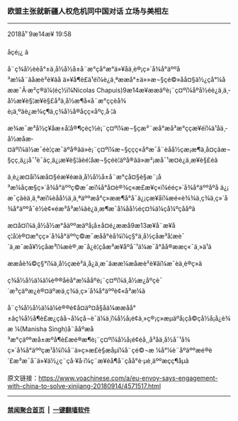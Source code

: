 ### 欧盟主张就新疆人权危机同中国对话 立场与美相左
------------------------

<div class="published">
 <span class="date" title="ä¸­å½æ¶é´">
  <time datetime="2018-09-14T19:58:50+08:00">
   2018å¹´9æ14æ¥ 19:58
  </time>
 </span>
</div>
<br/>
<div class="wsw">
 <span class="dateline">
  åçé¡¿ â
 </span>
 <p>
  å¨ç¾å½èèå°±ä¸­å½å½å±å¨æ°çå°æ°ä»¥åä¸è®¡ç»´å¾å°äººå³æ¼å¨âåæè²è¥âå ä»¥å¶è£ä¹éï¼è¿ä¸ªææå°±ä»»æ¬§çé©»åå¤§ä½¿çå°¼åææ¯Â·æ²ç®ä¼(éç½ï¼Nicolas Chapuis)9æ14æ¥ææäºè¡¨ç¤ºï¼åºå½éè¿ä¸ä¸­å½æ¥è§¦æ¥è§£å³ä¸­å½æ¶å«å¨æ°ççèå¾è¡ä¸ºãè¿æ¾ç¶ä¸ç¾å½å®åçç«åºç¸å·¦ã
 </p>
 <p>
  æ¾æ¯æ³å½ç¥åæ±å­¦å®¶çéç½è¡¨ç¤ºï¼æ¬§çæ³¨æå°æå³æ°ççæ¥éï¼ä¹åä¸­å½æåæ­¤äºï¼ä½æ¯éè¦çæ¯äºå®ãä»è¡¨ç¤ºï¼æ¬§ççç«åºæ¯å¨èåå½çæ¡æ¶ä¸å¤çãæ¬§çç¸ä¿¡å¯¹è¯ãç¸ä¿¡æ¥è§¦ãèé¦åæ¬§çéè¦äºå®ãä»æ²¡æå¯¹æ­¤è¿ä¸æ­¥è§£éã
 </p>
 <p>
  ä¸è¿æ­¤åï¼æå¤§éæ¥éæä¸­å½å½å±å¨æ°çå¤§è§æ¨¡å³æ¼åçæ§ç»´å¾å°äººç©æ¯æï¼å°å¤è®¾ç«æ£æ¥ç«ï¼ééç»´å¾å°äººåºå ä¿¡æ¯ç­ãèä¸ä¸ªæï¼èåå½ä¸ä¸ªäººæå°ç»ææ¶å°å¯ä¿¡çæ¥åï¼æé«è¾¾ä¸ç¾ä¸ç»´å¾å°äººå¯è½è¢«éæ³å³æ¼ãè¿ä¸æ¶æ¯å¼åå½éç¤¾ä¼çå¼ºçååºã
 </p>
 <p>
  æ­¤å¤ï¼ä¸­å½å½æ°åäººæäºå¡å±å¤é¿ææå9æ13æ¥å¨æ¥åç¦å¦è®¤æ°çç»´å¾å°äººç©æ¯æåå°èå¾ï¼ç§°ä¸­å½çåæ³å¦æè¯´ä¸æ¯æå¥½çåæ³ï¼æè®¸æ¯å¿è¦çåæ³æ¥åºå¯¹ä¼æ¯å°åå®ææç«¯ä¸»ä¹ã
 </p>
 <p>
  ææåè¾©ç§°ï¼ä¸­å½çæè²ä¸­å¿ä¸æ¯âææ¼æåæè²è¥âï¼æ¯èä¸è®­ç»ã
 </p>
 <p>
  ç¾å½å½ä¼ä¼è®®åèå°æ¼ååºè¡¨ç¤ºï¼ä¸­å½æ¿åºçè¯´æ³ç­äºæ¿è®¤äºæä¸ç¾ä¸ç»´å¾å°äººè¢«å³æ¼ã
 </p>
 <p>
  å¨ç¾å½å½ä¼ä¼è®®é¢å¤äº¤å§åä¼ææåå°±âç¾å½å¶è£æ¿ç­âå¬å¼çå¬è¯ä¼ä¸ï¼å½å¡é¢ä¸»ç®¡ç»æµäºå¡çå©çå½å¡å¿è¾æ ¼(Manisha Singh)å¨ååºæå³æ°çäººæå±æºå¶è£æé®æ¶è¡¨ç¤ºï¼å½å¡é¢éå¸¸å³åä¸­å½å¯¹å¾ç»´å¾å°äººçæ¹å¼ï¼å¨ä»ç»æ£è§æåµï¼å¨çé©¬æ ¼å°¼è¨åºäººæé®è´£æ³æ¯å¯ä»¥ä½¿ç¨çå·¥å·ï¼ç¨æ¥éå¶å¨çåå°è·µè¸äººæçç¶åµã
 </p>
 <p>
 </p>
</div>

原文链接：https://www.voachinese.com/a/eu-envoy-says-engagement-with-china-to-solve-xinjiang-20180914/4571517.html


------------------------
#### [禁闻聚合首页](https://github.com/gfw-breaker/banned-news/blob/master/README.md) &nbsp;|&nbsp;  [一键翻墙软件](https://github.com/gfw-breaker/nogfw/blob/master/README.md)